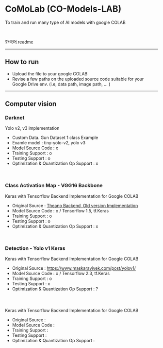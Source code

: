 # CoMoLab (CO-Models-LAB)

To train and run many type of AI models with google COLAB

<br>

[한국어 readme](https://github.com/ProtossDragoon/CO-Models-LAB/blob/master/README-Kor.md)

<hr>

## How to run

- Upload the file to your google COLAB
- Revise a few paths on the uploaded source code suitable for your Google Drive env. (i.e, data path, image path, ... )

<hr>

## Computer vision

### Darknet

Yolo v2, v3 implementation <br>

- Custom Data. Gun Dataset 1 class Example
- Examle model : tiny-yolo-v2, yolo v3
- Model Source Code : x
- Training Support : o
- Testing Support : o
- Optimization & Quantization Op Support : x

<br>


### Class Activation Map - VGG16 Backbone

Keras with Tensorflow Backend Implementation for Google COLAB <br>

- Original Source : [Theano Backend, Old version Implementation](https://github.com/tdeboissiere/VGG16CAM-keras)
- Model Source Code : o / Tensorflow 1.5, tf.Keras
- Training Support : o
- Testing Support : o
- Optimization & Quantization Op Support : x

<br>


### Detection - Yolo v1 Keras

Keras with Tensorflow Backend Implementation for Google COLAB <br>

- Original Source : https://www.maskaravivek.com/post/yolov1/
- Model Source Code : o / Tensorflow 2.3, tf.Keras
- Training Support : o
- Testing Support : x
- Optimization & Quantization Op Support : ?

<br>


### 

Keras with Tensorflow Backend Implementation for Google COLAB <br>

- Original Source : 
- Model Source Code : 
- Training Support : 
- Testing Support : 
- Optimization & Quantization Op Support : 

<br>
